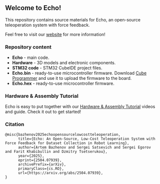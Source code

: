 ## Welcome to Echo!
This repository contains source materials for Echo, an open-source teleoperation system with force feedback.

Feel free to visit our [website](https://eterwait.github.io/Echo/) for more information!

### Repository content

- **Echo** - main code.
- **Hardware** - 3D models and electronic components.
- **STM32 code** - STM32 CubeIDE project files.
- **Echo.bin** - ready-to-use microcontroller firmware. Download [Cube Programmer](https://www.st.com/en/development-tools/stm32cubeprog.html) and use it to upload the firmware to the board.
- **Echo.hex** - ready-to-use microcontroller firmware.

### Hardware & Assembly Tutorial

Echo is easy to put together with our [Hardware & Assembly Tutorial](https://eterwait.github.io/Echo/Hardware) videos and guide. Check it out to get started!

### Citation

```
@misc{bazhenov2025echoopensourcelowcostteleoperation,
      title={Echo: An Open-Source, Low-Cost Teleoperation System with Force Feedback for Dataset Collection in Robot Learning}, 
      author={Artem Bazhenov and Sergei Satsevich and Sergei Egorov and Farit Khabibullin and Dzmitry Tsetserukou},
      year={2025},
      eprint={2504.07939},
      archivePrefix={arXiv},
      primaryClass={cs.RO},
      url={https://arxiv.org/abs/2504.07939}, 
}
```

